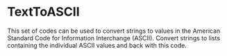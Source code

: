 # TextToASCII
This set of codes can be used to convert strings to values in the American Standard Code for Information Interchange (ASCII). Convert strings to lists containing the individual ASCII values and back with this code.
